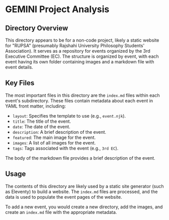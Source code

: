 # GEMINI Project Analysis

## Directory Overview

This directory appears to be for a non-code project, likely a static website for "RUPSA" (presumably Rajshahi University Philosophy Students' Association). It serves as a repository for events organized by the 3rd Executive Committee (EC). The structure is organized by event, with each event having its own folder containing images and a markdown file with event details.

## Key Files

The most important files in this directory are the `index.md` files within each event's subdirectory. These files contain metadata about each event in YAML front matter, including:

*   `layout`: Specifies the template to use (e.g., `event.njk`).
*   `title`: The title of the event.
*   `date`: The date of the event.
*   `description`: A brief description of the event.
*   `featured`: The main image for the event.
*   `images`: A list of all images for the event.
*   `tags`: Tags associated with the event (e.g., `3rd EC`).

The body of the markdown file provides a brief description of the event.

## Usage

The contents of this directory are likely used by a static site generator (such as Eleventy) to build a website. The `index.md` files are processed, and the data is used to populate the event pages of the website.

To add a new event, you would create a new directory, add the images, and create an `index.md` file with the appropriate metadata.
